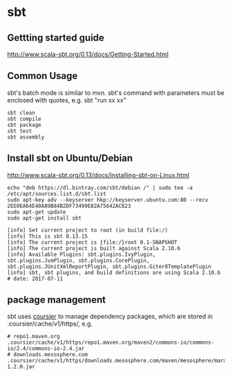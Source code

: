 # sbt
## Gettting started guide
http://www.scala-sbt.org/0.13/docs/Getting-Started.html

## Common Usage
sbt's batch mode is similar to mvn. sbt's command with parameters must be enclosed with quotes, e.g. sbt "run xx xx"
```
sbt clean
sbt compile
sbt package
sbt test
sbt assembly
```


## Install sbt on Ubuntu/Debian
http://www.scala-sbt.org/0.13/docs/Installing-sbt-on-Linux.html
```
echo "deb https://dl.bintray.com/sbt/debian /" | sudo tee -a /etc/apt/sources.list.d/sbt.list
sudo apt-key adv --keyserver hkp://keyserver.ubuntu.com:80 --recv 2EE0EA64E40A89B84B2DF73499E82A75642AC823
sudo apt-get update
sudo apt-get install sbt

[info] Set current project to root (in build file:/)
[info] This is sbt 0.13.15
[info] The current project is {file:/}root 0.1-SNAPSHOT
[info] The current project is built against Scala 2.10.6
[info] Available Plugins: sbt.plugins.IvyPlugin, sbt.plugins.JvmPlugin, sbt.plugins.CorePlugin, sbt.plugins.JUnitXmlReportPlugin, sbt.plugins.Giter8TemplatePlugin
[info] sbt, sbt plugins, and build definitions are using Scala 2.10.6
# date: 2017-07-11
```
## package management

sbt uses [coursier](https://github.com/coursier/coursier) to manage dependency packages, which are stored in .coursier/cache/v1/https/, e.g.
```
# repo1.maven.org
.coursier/cache/v1/https/repo1.maven.org/maven2/commons-io/commons-io/2.4/commons-io-2.4.jar
# downloads.mesosphere.com
.coursier/cache/v1/https/downloads.mesosphere.com/maven/mesosphere/marathon/ui/1.2.0/ui-1.2.0.jar
```
